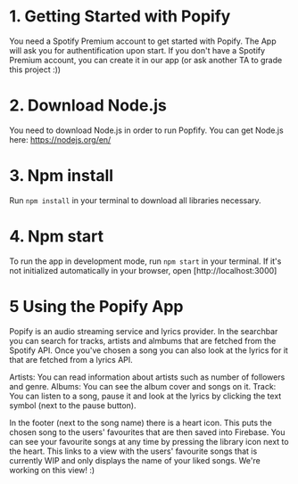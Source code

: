 # 1. Getting Started with Popify

You need a Spotify Premium account to get started with Popify. The App will ask you for authentification upon start.
If you don't have a Spotify Premium account, you can create it in our app (or ask another TA to grade this project :))

# 2. Download Node.js

You need to download Node.js in order to run Popfify.
You can get Node.js here: https://nodejs.org/en/

# 3. Npm install

Run `npm install` in your terminal to download all libraries necessary.

# 4. Npm start

To run the app in development mode, run `npm start` in your terminal.
If it's not initialized automatically in your browser, open [http://localhost:3000]

# 5 Using the Popify App

Popify is an audio streaming service and lyrics provider. In the searchbar you can search for tracks, artists and almbums that are fetched from the Spotify API. Once you've chosen a song you can also look at the lyrics for it that are fetched from a lyrics API.

Artists:
You can read information about artists such as number of followers and genre.
Albums: 
You can see the album cover and songs on it.
Track: 
You can listen to a song, pause it and look at the lyrics by clicking the text symbol (next to the pause button).

In the footer (next to the song name) there is a heart icon. This puts the chosen song to the users' favourites that are then saved into Firebase. You can see your favourite songs at any time by pressing the library icon next to the heart. This links to a view with the users' favourite songs that is currently WIP and only displays the name of your liked songs. We're working on this view! :)
